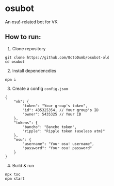 # osubot
An osu!-related bot for VK

## How to run:

1. Clone repository

```
git clone https://github.com/OctoDumb/osubot-old
cd osubot
```

2. Install dependencdies

```
npm i
```

3. Create a config `config.json`
```jsonc
{
    "vk": {
        "token": "Your group's token",
        "id": 435325354, // Your group's ID
        "owner": 5435325 // Your ID
    },
    "tokens": {
        "bancho": "Bancho token",
        "ripple": "Ripple token (useless atm)"
    },
    "osu": {
        "username": "Your osu! username",
        "password": "Your osu! password"
    }
}
```

4. Build & run

```
npx tsc
npm start
```
